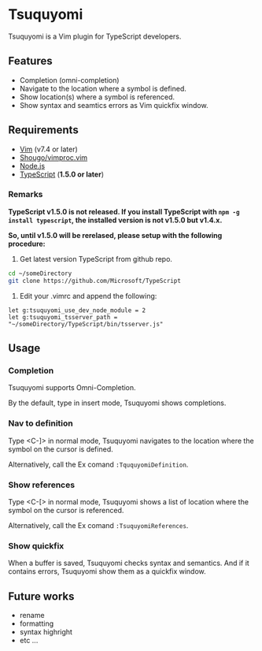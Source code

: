 # Tsuquyomi

Tsuquyomi is a Vim plugin for TypeScript developers.

## Features

+ Completion (omni-completion)
+ Navigate to the location where a symbol is defined.
+ Show location(s) where a symbol is referenced.
+ Show syntax and seamtics errors as Vim quickfix window.

## Requirements

+ [Vim](http://www.vim.org/) (v7.4 or later)
+ [Shougo/vimproc.vim](https://github.com/Shougo/vimproc.vim)
+ [Node.js](https://nodejs.org/)
+ [TypeScript](https://github.com/Microsoft/TypeScript) (**1.5.0 or later**)

### Remarks
**TypeScript v1.5.0 is not released. If you install TypeScript with `npm -g install typescript`, the installed version is not v1.5.0 but v1.4.x.**

**So, until v1.5.0 will be rerelased, please setup with the following procedure:**

1. Get latest version TypeScript from github repo.

```bash
cd ~/someDirectory
git clone https://github.com/Microsoft/TypeScript
```

1. Edit your .vimrc and append the following: 

```vim
let g:tsuquyomi_use_dev_node_module = 2
let g:tsuquyomi_tsserver_path = "~/someDirectory/TypeScript/bin/tsserver.js"
```

## Usage

### Completion
Tsuquyomi supports Omni-Completion.

By the default, type <C-x> <C-o> in insert mode, Tsuquyomi shows completions.

### Nav to definition
Type <C-]> in normal mode, Tsuquyomi navigates to the location where the symbol on the cursor is defined.

Alternatively, call the Ex comand `:TququyomiDefinition`.

### Show references
Type <C-[> in normal mode, Tsuquyomi shows a list of location where the symbol on the cursor is referenced.

Alternatively, call the Ex comand `:TsuquyomiReferences`.

### Show quickfix
When a buffer is saved, Tsuquyomi checks syntax and semantics.
And if it contains errors, Tsuquyomi show them as a quickfix window.


## Future works

+ rename
+ formatting
+ syntax highright
+ etc ...

